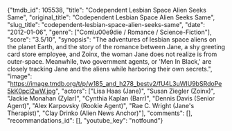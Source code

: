 {"tmdb_id": 105538, "title": "Codependent Lesbian Space Alien Seeks Same", "original_title": "Codependent Lesbian Space Alien Seeks Same", "slug_title": "codependent-lesbian-space-alien-seeks-same", "date": "2012-01-06", "genre": ["Com\u00e9die / Romance / Science-Fiction"], "score": "3.5/10", "synopsis": "The adventures of lesbian space aliens on the planet Earth, and the story of the romance between Jane, a shy greeting card store employee, and Zoinx, the woman Jane does not realize is from outer-space. Meanwhile, two government agents, or 'Men In Black,' are closely tracking Jane and the aliens while harboring their own secrets.", "image": "https://image.tmdb.org/t/p/w185_and_h278_bestv2/fU4L3uWIU9bSRdoPe5kK0pcI2wW.jpg", "actors": ["Lisa Haas (Jane)", "Susan Ziegler (Zoinx)", "Jackie Monahan (Zylar)", "Cynthia Kaplan (Barr)", "Dennis Davis (Senior Agent)", "Alex Karpovsky (Rookie Agent)", "Rae C. Wright (Jane's Therapist)", "Clay Drinko (Alien News Anchor)"], "comments": [], "recommandations_id": [], "youtube_key": "notfound"}